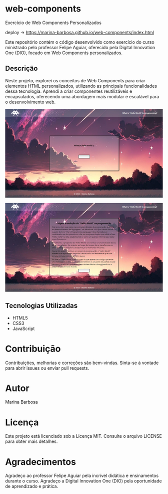 # web-components
Exercício de Web Components Personalizados

deploy -> https://marina-barbosa.github.io/web-components/index.html

Este repositório contém o código desenvolvido como exercício do curso ministrado pelo professor Felipe Aguiar, oferecido pela Digital Innovation One (DIO), focado em Web Components personalizados.

## Descrição

Neste projeto, explorei os conceitos de Web Components para criar elementos HTML personalizados, utilizando as principais funcionalidades dessa tecnologia. Aprendi a criar componentes reutilizáveis e encapsulados, oferecendo uma abordagem mais modular e escalável para o desenvolvimento web.

<div align='center'>  
  
![GIF](https://github.com/marina-barbosa/web-components/blob/master/assets/Captura%20de%20tela%202024-01-10%20085845.png)
  
![GIF](https://github.com/marina-barbosa/web-components/blob/master/assets/Captura%20de%20tela%202024-01-10%20085858.png)
</div>

## Tecnologias Utilizadas

- HTML5
- CSS3
- JavaScript

# Contribuição
Contribuições, melhorias e correções são bem-vindas. Sinta-se à vontade para abrir issues ou enviar pull requests.

# Autor
Marina Barbosa

# Licença
Este projeto está licenciado sob a Licença MIT. Consulte o arquivo LICENSE para obter mais detalhes.

# Agradecimentos
Agradeço ao professor Felipe Aguiar pela incrível didática e ensinamentos durante o curso.
Agradeço a Digital Innovation One (DIO) pela oportunidade de aprendizado e prática.

